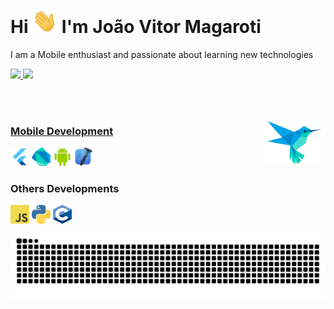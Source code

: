   <h1>Hi <img src="https://raw.githubusercontent.com/ABSphreak/ABSphreak/master/gifs/Hi.gif" width="40px" /> I'm João Vitor Magaroti</h1>
    <p>I am a Mobile enthusiast and passionate about learning new technologies</p>
  
 <div>
  <a href="https://github.com/margarote">
  <img height="170em" src="https://github-readme-stats.vercel.app/api?username=margarote&show_icons=true&theme=dracula&include_all_commits=true&count_private=true"/>
  <img height="170em" src="https://github-readme-stats.vercel.app/api/top-langs/?username=margarote&layout=compact&langs_count=7&theme=dracula"/>
</div>

 <br></br>

<img src="icons/dartL.png" alt="My Language Prefred" align="right" width="20%" align="right"/>

### Mobile Development  
<a href="https://flutter.dev/" title="Flutter"><img src="icons/flutter.png" height="30" width="30" /></a>
<a href="https://dart.dev/" title="Dart"><img src="icons/dartlang.png" height="30" width="30" /></a>
<a href="#" title="Android"><img src="icons/android-studio.png" height="30" width="30" /></a>
<a href="#" title="Xcode"><img src="icons/xcode.png" height="30" width="30" /></a>

### Others Developments
 <img align="center" alt="Js" height="30" width="30" src="icons/javascript.png">
<img align="center" alt="Python-Js" height="30" width="30" src="icons/python.png">
<img align="center" alt="c-Js" height="30" width="30" src="icons/c.png">
   
   
   
    
</div>
 
 ![Snake animation](icons/github-contribution-grid-snake.svg)
 
